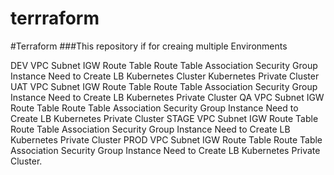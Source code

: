 # terrraform
#Terraform ###This repository if for creaing multiple Environments

DEV
 VPC
 Subnet
 IGW
 Route Table
 Route Table Association
 Security Group
 Instance
 Need to Create LB
 Kubernetes Cluster
 Kubernetes Private Cluster
UAT
 VPC
 Subnet
 IGW
 Route Table
 Route Table Association
 Security Group
 Instance
 Need to Create LB
 Kubernetes Private Cluster
QA
 VPC
 Subnet
 IGW
 Route Table
 Route Table Association
 Security Group
 Instance
 Need to Create LB
 Kubernetes Private Cluster
STAGE
 VPC
 Subnet
 IGW
 Route Table
 Route Table Association
 Security Group
 Instance
 Need to Create LB
 Kubernetes Private Cluster
PROD
 VPC
 Subnet
 IGW
 Route Table
 Route Table Association
 Security Group
 Instance
 Need to Create LB
 Kubernetes Private Cluster.
